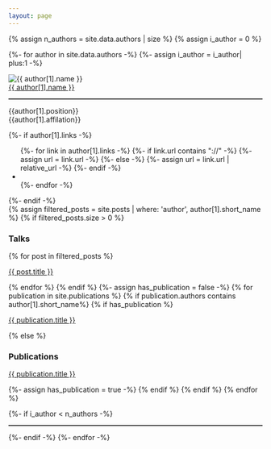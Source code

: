 ```yaml
---
layout: page
---
```

{% assign n_authors = site.data.authors | size %}
{% assign i_author = 0 %}

{%- for author in site.data.authors -%}
{%- assign i_author = i_author| plus:1 -%}
<div class="person-row">
  <div id="{{author[1].short_name}}" class="person-profile">

  <img src="{{ author[1].picture }}" class="author-avatar u-photo" alt="{{ author[1].name }}">
    
  <div class="author-info">
    <div class="author-name">
      <span class="p-name"><a href="{{site.url}}/people/#{{author[1].short_name}}">{{ author[1].name }}</a>
      <hr style=" border: 0; height: 0; border-top: 1px solid rgba(0, 0, 0, 0.1); border-bottom: 1px solid rgba(255, 255, 255, 0.3);"></span>
      <span>{{author[1].position}}<br></span>
      <span>{{author[1].affilation}}</span>
    </div>
  </div>

  {%- if author[1].links -%}
  <ul class="author-links">
    {%- for link in author[1].links -%}
      {%- if link.url contains "://" -%}
        {%- assign url = link.url -%}
      {%- else -%}
        {%- assign url = link.url | relative_url -%}
      {%- endif -%}
      <li class="author-link">
        <a class="u-url" rel="me" href="{{ url }}"><i class="{{ link.icon | default : 'fas fa-link' }} fa-lg" title="{{ link.title }}"></i></a>
      </li>
    {%- endfor -%}
  </ul>
  {%- endif -%}

  </div>
  <div class="person-list">
    {% assign filtered_posts = site.posts | where: 'author', author[1].short_name %}
    {% if filtered_posts.size > 0 %}
    <h3>Talks</h3>
    {% for post in filtered_posts %}
    <p><a href="{{ post.url }}">{{ post.title }}</a></p>
    {% endfor %}
    {% endif %}
    {%- assign has_publication = false -%}
    {% for publication in site.publications %}
    {% if publication.authors contains author[1].short_name%}
    {% if has_publication %}
    <p><a href="{{ publication.url }}">{{ publication.title }}</a></p>
    {% else %}
    <h3>Publications</h3>
    <p><a href="{{ publication.url }}">{{ publication.title }}</a></p>
    {%- assign has_publication = true -%}
    {% endif %}
    {% endif %}
    {% endfor %}
  </div>
</div>

{%- if i_author < n_authors -%}
<hr style=" border: 0; height: 0; border-top: 1px solid rgba(0, 0, 0, 0.1); border-bottom: 1px solid rgba(255, 255, 255, 0.3);">
{%- endif -%}
{%- endfor -%}

<!-- 
style="align-items: center;
    justify-items: center;" -->